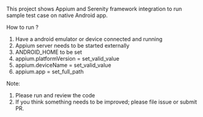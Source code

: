 This project shows Appium and Serenity framework integration to run sample test case on native Android app.

How to run ?
1.  Have a android emulator or device connected and running
2.  Appium server needs to be started externally
3.  ANDROID_HOME to be set
4.  appium.platformVersion  =  set_valid_value
5.  appium.deviceName  =  set_valid_value
6. appium.app  =  set_full_path


Note:
1. Please run and review the code
2. If you think something needs to be improved; please file issue or submit PR.